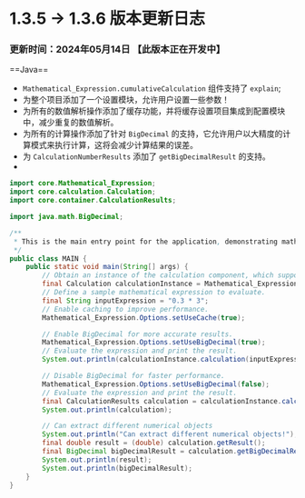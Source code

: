 # 1.3.5 -> 1.3.6 版本更新日志

### 更新时间：2024年05月14日 【此版本正在开发中】

==Java==

- `Mathematical_Expression.cumulativeCalculation` 组件支持了 `explain`;
- 为整个项目添加了一个设置模块，允许用户设置一些参数！
- 为所有的数值解析操作添加了缓存功能，并将缓存设置项目集成到配置模块中，减少重复的数值解析。
- 为所有的计算操作添加了针对 `BigDecimal` 的支持，它允许用户以大精度的计算模式来执行计算，这将会减少计算结果的误差。
- 为 `CalculationNumberResults` 添加了 `getBigDecimalResult` 的支持。
-

```java
import core.Mathematical_Expression;
import core.calculation.Calculation;
import core.container.CalculationResults;

import java.math.BigDecimal;

/**
 * This is the main entry point for the application, demonstrating mathematical expression parsing and evaluation.
 */
public class MAIN {
    public static void main(String[] args) {
        // Obtain an instance of the calculation component, which supports parentheses handling.
        final Calculation calculationInstance = Mathematical_Expression.getInstance(Mathematical_Expression.bracketsCalculation2);
        // Define a sample mathematical expression to evaluate.
        final String inputExpression = "0.3 * 3";
        // Enable caching to improve performance.
        Mathematical_Expression.Options.setUseCache(true);

        // Enable BigDecimal for more accurate results.
        Mathematical_Expression.Options.setUseBigDecimal(true);
        // Evaluate the expression and print the result.
        System.out.println(calculationInstance.calculation(inputExpression));

        // Disable BigDecimal for faster performance.
        Mathematical_Expression.Options.setUseBigDecimal(false);
        // Evaluate the expression and print the result.
        final CalculationResults calculation = calculationInstance.calculation(inputExpression);
        System.out.println(calculation);

        // Can extract different numerical objects
        System.out.println("Can extract different numerical objects!");
        final double result = (double) calculation.getResult();
        final BigDecimal bigDecimalResult = calculation.getBigDecimalResult();
        System.out.println(result);
        System.out.println(bigDecimalResult);
    }
}
```
